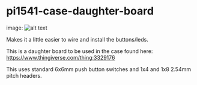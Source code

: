 # pi1541-case-daughter-board
image:
![alt text](https://raw.githubusercontent.com/ogg1e/pi1541-case-daughter-board/master/board.png)

Makes it a little easier to wire and install the buttons/leds.

This is a daughter board to be used in the case found here:
https://www.thingiverse.com/thing:3329176

This uses standard 6x6mm push button switches and 1x4 and 1x8 2.54mm pitch headers.
